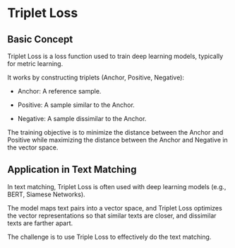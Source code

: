 # Triplet Loss
## Basic Concept
Triplet Loss is a loss function used to train deep learning models, typically for metric learning.

It works by constructing triplets (Anchor, Positive, Negative):

 - Anchor: A reference sample.

 - Positive: A sample similar to the Anchor.

 - Negative: A sample dissimilar to the Anchor.

The training objective is to minimize the distance between the Anchor and Positive while maximizing the distance between the Anchor and Negative in the vector space.

## Application in Text Matching
In text matching, Triplet Loss is often used with deep learning models (e.g., BERT, Siamese Networks).

The model maps text pairs into a vector space, and Triplet Loss optimizes the vector representations so that similar texts are closer, and dissimilar texts are farther apart.

The challenge is to use Triple Loss to effectively do the text matching.
